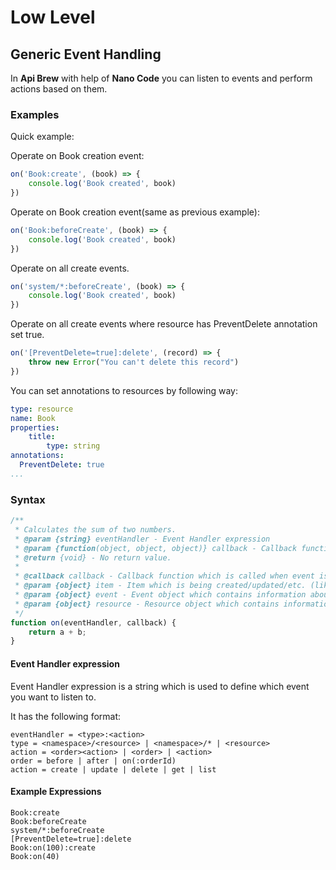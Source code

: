 # Low Level

## Generic Event Handling

In **Api Brew** with help of **Nano Code** you can listen to events and perform actions based on them.


### Examples
Quick example:

Operate on Book creation event:
```javascript
on('Book:create', (book) => {
    console.log('Book created', book)
})
```

Operate on Book creation event(same as previous example):
```javascript
on('Book:beforeCreate', (book) => {
    console.log('Book created', book)
})
```

Operate on all create events.
```javascript
on('system/*:beforeCreate', (book) => {
    console.log('Book created', book)
})
```

Operate on all create events where resource has PreventDelete annotation set true.
```javascript
on('[PreventDelete=true]:delete', (record) => {
    throw new Error("You can't delete this record")
})
```

You can set annotations to resources by following way:
```yaml
type: resource
name: Book
properties:
    title:
        type: string
annotations:
  PreventDelete: true
...
```

### Syntax

```javascript
/**
 * Calculates the sum of two numbers.
 * @param {string} eventHandler - Event Handler expression
 * @param {function(object, object, object)} callback - Callback function
 * @return {void} - No return value.
 *
 * @callback callback - Callback function which is called when event is triggered.
 * @param {object} item - Item which is being created/updated/etc. (like book, user, etc.)
 * @param {object} event - Event object which contains information about event.
 * @param {object} resource - Resource object which contains information about resource.
 */
function on(eventHandler, callback) {
    return a + b;
}
```

#### Event Handler expression

Event Handler expression is a string which is used to define which event you want to listen to.

It has the following format:

```text
eventHandler = <type>:<action>
type = <namespace>/<resource> | <namespace>/* | <resource>
action = <order><action> | <order> | <action>
order = before | after | on(:orderId)
action = create | update | delete | get | list
```

#### Example Expressions
```text
Book:create
Book:beforeCreate
system/*:beforeCreate
[PreventDelete=true]:delete
Book:on(100):create
Book:on(40)
```
